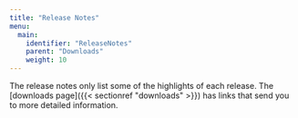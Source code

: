 ```yaml
---
title: "Release Notes"
menu:
  main:
    identifier: "ReleaseNotes"
    parent: "Downloads"
    weight: 10
---
```


The release notes only list some of the highlights of each release. The [downloads page]({{< sectionref "downloads" >}}) has links that send you to more detailed information.
